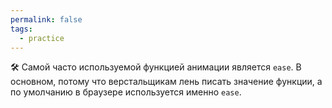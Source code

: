```yaml
---
permalink: false
tags:
  - practice
---
```



🛠 Самой часто используемой функцией анимации является `ease`. В основном, потому что верстальщикам лень писать значение функции, а по умолчанию в браузере используется именно `ease`.
